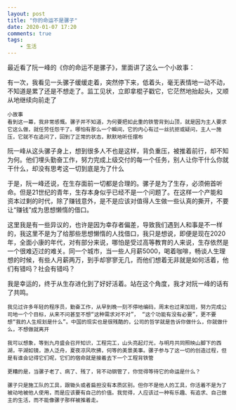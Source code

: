 ```yaml
---
layout: post
title: "你的命运不是骡子"  
date: 2020-01-07 17:20
comments: true
tags: 
	- 生活
---
```


最近看了阮一峰的《你的命运不是骡子》，里面讲了这么一个小故事：  

有一次，我看见一头骡子缓缓走着，突然停下来，低着头，毫无表情地一动不动，不知道是累了还是不想走了。监工见状，立即拿棍子戳它，它茫然地抬起头，又顺从地继续向前走了  
<!-- more --> 
```
小故事
看到这一幕，我非常感慨。骡子并不知道，为何要把如此重的铁管背到山顶，就是因为主人要求它这么做，就任劳任怨干了。哪怕有那么一个瞬间，它的内心有过一丝抗拒或疑问，主人一施压，它就不在追问了，回到了正常的状态，默默地听任摆布  
```  


阮一峰从这头骡子身上，想到很多人不也是这样，背负重压，被推着前行，却不知为何。他们埋头勤奋工作，努力完成上级交付的每一个任务，别人让你干什么你就干什么，却没有思考这一切到底是为了什么    

于是，阮一峰还说，在生存面前一切都是合理的。骡子是为了生存，必须俯首听命。但是21世纪的青年，生存本身似乎已经不是一个问题了。在这样一个产能和资本过剩的时代，除了赚钱意外，是不是应该对值得人生做一些认真的撕开，不要让“赚钱”成为思想懒惰的借口。   

这里我是有一些异议的，也许是因为幸存者偏差，导致我们遇到人和事是不一样的，我这里不是为了给那些思想懒惰的人找借口，我只是想说，即便是现在2020年，全面小康的年代，对有部分来说，哪怕是受过高等教育的人来说，生存依然是一个很难迈过的难关。同一个城市，当一些人月薪5000，喝着咖啡，畅谈人生理想的时候，有些人月薪两万，到手却寥寥无几，而他们想着无非就是如何活着，他们有错吗？社会有错吗？   

我是幸运的，终于从生存进化到了好好活着。站在这个角度，我才对阮一峰的话有了共鸣。   

```
我见过许多年轻的程序员，勤奋工作，从早到晚一刻不停地编码，周末也过来加班，努力完成公司地一个个目标，从来不问甚至不想“这种需求对不对”， “这个功能有没有必要”，更不要想“我的人生规划是什么”。中国的现实也是很残酷的，公司的哲学就是告诉你做什么，你就做什么，不想做就离开   

我可以想象，等到九月盛会召开知识，工程完工，山头亮起灯光，与明月共同照映山脚下的西湖，平湖如镜，游人泛舟，夏夜凉风吹拂，何等的美景美事。骡子参与了这一切的创造过程，但是有谁会记得它们呢，它们的宿命就是接着去下一个工程背铁管  

更糟的是，当骡子老了、病了、残了，背不动钢管了，你觉得等待它的命运是什么？

骡子只是施工队的工具，跟锄头或者扁担没有本质区别。但你不是他人的工具，你活着不是为了被动地被他人使用，而是应该要有自己的价值。我觉得，人应该过一种有乐趣、有追求、自己做主的生活，而不能像骡子那样被推着走。
```